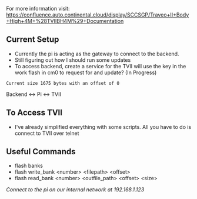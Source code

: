 For more information visit: https://confluence.auto.continental.cloud/display/SCCSGP/Traveo+II+Body+High+4M+%28TVIIBH4M%29+Documentation

## Current Setup
- Currently the pi is acting as the gateway to connect to the backend.
- Still figuring out how I should run some updates
- To access backend, create a service for the TVII will use the key in the work flash in cm0 to request for and update? (In Progress)

```Current size 1675 bytes with an offset of 0```

Backend <-> Pi <-> TVII

## To Access TVII
- I've already simplified everything with some scripts. All you have to do is connect to TVII over telnet


## Useful Commands
- flash banks
- flash write_bank \<number\> \<filepath\> \<offset\>
- flash read_bank \<number\> \<outfile_path\> \<offset\> \<size\>

*Connect to the pi on our internal network at 192.168.1.123*
